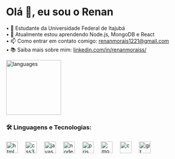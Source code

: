 <h1 align="left">Olá 👋, eu sou o Renan</h1>

• 🔭 Estudante da Universidade Federal de Itajubá<br>
• 🌱 Atualmente estou aprendendo Node.js, MongoDB e React<br>
• 📫 Como entrar em contato comigo: renanmorais1221@gmail.com<br>
• 📚 Saiba mais sobre mim: [linkedin.com/in/renanmoraiss/](https://www.linkedin.com/in/renanmoraiss/)<br>

<div align="left">
  <img src="https://github-readme-stats.vercel.app/api/top-langs?username=renanmoraiss&locale=pt-br&hide_title=false&layout=compact&card_width=320&langs_count=5&theme=dark&hide_border=false&order=2" height="150" alt="languages">
</div>

###

###
<h3 align="left">🛠 Linguagens e Tecnologias:</h3>

###
<div style="display: inline_block">
  <img src="https://cdn.jsdelivr.net/gh/devicons/devicon/icons/html5/html5-original.svg" height="32" alt="html5">
  <img width="12">
  <img src="https://cdn.jsdelivr.net/gh/devicons/devicon/icons/css3/css3-original.svg" height="32" alt="css3">
  <img width="12">
  <img src="https://cdn.jsdelivr.net/gh/devicons/devicon/icons/javascript/javascript-original.svg" height="32" alt="javascript">
  <img width="12">
  <img src="https://cdn.simpleicons.org/nodedotjs/339933" height="32" alt="nodejs">
  <img width="12">
  <img src="https://skillicons.dev/icons?i=prisma" height="32" alt="prisma">
  <img width="12">
  <img src="https://cdn.simpleicons.org/mongodb/47A248" height="32" alt="mongodb">
  <img width="12">
  <img src="https://cdn.jsdelivr.net/gh/devicons/devicon/icons/c/c-original.svg" height="32" alt="c">
  <img width="12">
  <img src="https://cdn.simpleicons.org/git/F05032" height="32" alt="git logo">
</div>

###
